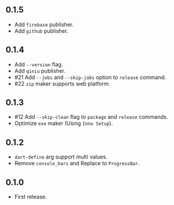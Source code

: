 ## 0.1.5

- Add `firebase` publisher.
- Add `github` publisher.

## 0.1.4

- Add `--version` flag.
- Add `qiniu` publisher.
- #21 Add `--jobs` and `--skip-jobs` option to `release` command.
- #22 `zip` maker supports web platform.

## 0.1.3

- #12 Add `--skip-clean` flag to `package` and `release` commands.
- Optimize `exe` maker (Using `Inno Setup`).

## 0.1.2

- `dart-define` arg support multi values.
- Remove `console_bars` and Replace to `ProgressBar`.

## 0.1.0

- First release.
